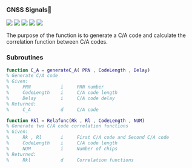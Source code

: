 ### GNSS Signals:signal_strength:

![](https://img.shields.io/badge/build-passing-brightgreen.svg)
![](https://img.shields.io/badge/platform-windows-orange.svg)
![](https://img.shields.io/badge/compiler-matlab-yellow.svg)
![](https://img.shields.io/badge/author-Jason%20Ding-blue.svg) ![](https://img.shields.io/badge/license-MIT-ff69b4.svg)

The purpose of the function is to generate a C/A code and calculate the correlation function between C/A codes.

### Subroutines

```matlab
function C_A = generateC_A( PRN , CodeLength , Delay)
% Generate C/A code
% Given:
%     PRN           i     PRN number
%     CodeLength    i     C/A code length
%     Delay         i     C/A code delay
% Returned:
%     C_A           d     C/A code
```

```matlab
function Rkl = Relafunc(Rk , Rl , CodeLength , NUM)
% Generate two C/A code correlation functions
% Given:
%     Rk , Rl       i     First C/A code and Second C/A code
%     CodeLength    i     C/A code length
%     NUM           i     Number of chips  
% Returned:
%     Rkl           d     Correlation functions
```

